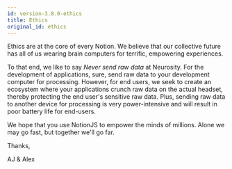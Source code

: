 ```yaml
---
id: version-3.8.0-ethics
title: Ethics
original_id: ethics
---
```

Ethics are at the core of every Notion. We believe that our collective future has all of us wearing brain computers for terrific, empowering experiences. 

To that end, we like to say _Never send raw data_ at Neurosity. For the development of applications, sure, send raw data to your development computer for processing. However, for end users, we seek to create an ecosystem where your applications crunch raw data on the actual headset, thereby protecting the end user's sensitive raw data. Plus, sending raw data to another device for processing is very power-intensive and will result in poor battery life for end-users.

We hope that you use NotionJS to empower the minds of millions. Alone we may go fast, but together we'll go far.

Thanks,

AJ & Alex